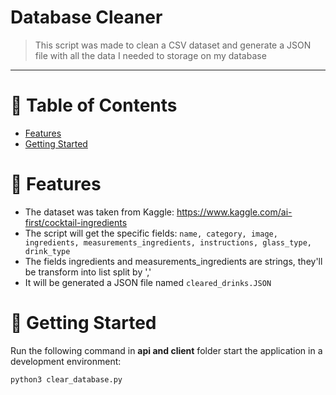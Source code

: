 # Database Cleaner

> This script was made to clean a CSV dataset and generate a JSON file with all the data I needed to storage on my database

---

# :pushpin: Table of Contents

* [Features](#rocket-features)
* [Getting Started](#runner-getting-started)


# :rocket: Features

* The dataset was taken from Kaggle: https://www.kaggle.com/ai-first/cocktail-ingredients
* The script will get the specific fields: `name, category, image, ingredients, measurements_ingredients, instructions, glass_type, drink_type`
* The fields ingredients and measurements_ingredients are strings, they'll be transform into list split by ','
* It will be generated a JSON file named `cleared_drinks.JSON`

# :runner: Getting Started

Run the following command in **api and client** folder start the application in a development environment:

```python3 clear_database.py```

